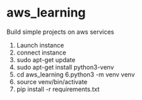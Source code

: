 # aws_learning
Build simple projects on aws services
1. Launch instance
2. connect instance
3. sudo apt-get update
4. sudo apt-get install python3-venv
5. cd aws_learning
6.python3 -m venv venv
7. source venv/bin/activate
8. pip install -r requirements.txt

